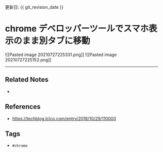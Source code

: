 更新日: {{ git_revision_date }}

# chrome デベロッパーツールでスマホ表示のまま別タブに移動
![[Pasted image 20210727225331.png]]
![[Pasted image 20210727225152.png]]

---
## Related Notes
- 

## References
- https://techblog.lclco.com/entry/2018/10/29/110000

## Tags
- `#chrome` 